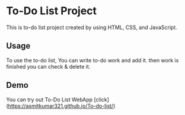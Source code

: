# To-Do List Project

This is to-do list project created by using HTML, CSS, and JavaScript.

## Usage

To use the to-do list, You can write to-do work and add it. then work is finished you can check & delete it.

## Demo

You can try out To-Do List WebApp [click]
(https://asmitkumar321.github.io/To-do-list/)
